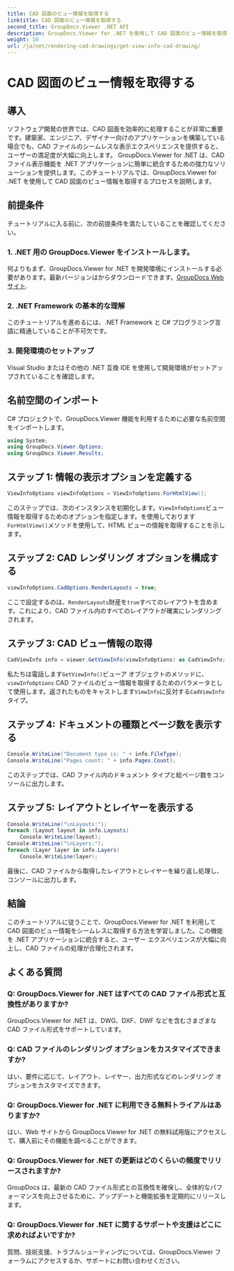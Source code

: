 ```yaml
---
title: CAD 図面のビュー情報を取得する
linktitle: CAD 図面のビュー情報を取得する
second_title: GroupDocs.Viewer .NET API
description: GroupDocs.Viewer for .NET を使用して CAD 図面のビュー情報を取得する方法を学びます。シームレスな CAD ファイル処理により .NET アプリケーションを強化します。
weight: 10
url: /ja/net/rendering-cad-drawings/get-view-info-cad-drawing/
---
```


# CAD 図面のビュー情報を取得する

## 導入
ソフトウェア開発の世界では、CAD 図面を効率的に処理することが非常に重要です。建築家、エンジニア、デザイナー向けのアプリケーションを構築している場合でも、CAD ファイルのシームレスな表示エクスペリエンスを提供すると、ユーザーの満足度が大幅に向上します。 GroupDocs.Viewer for .NET は、CAD ファイル表示機能を .NET アプリケーションに簡単に統合するための強力なソリューションを提供します。このチュートリアルでは、GroupDocs.Viewer for .NET を使用して CAD 図面のビュー情報を取得するプロセスを説明します。
## 前提条件
チュートリアルに入る前に、次の前提条件を満たしていることを確認してください。
### 1. .NET 用の GroupDocs.Viewer をインストールします。
何よりもまず、GroupDocs.Viewer for .NET を開発環境にインストールする必要があります。最新バージョンはからダウンロードできます。[GroupDocs Web サイト](https://releases.groupdocs.com/viewer/net/).
### 2. .NET Framework の基本的な理解
このチュートリアルを進めるには、.NET Framework と C# プログラミング言語に精通していることが不可欠です。
### 3. 開発環境のセットアップ
Visual Studio またはその他の .NET 互換 IDE を使用して開発環境がセットアップされていることを確認します。

## 名前空間のインポート
C# プロジェクトで、GroupDocs.Viewer 機能を利用するために必要な名前空間をインポートします。

```csharp
using System;
using GroupDocs.Viewer.Options;
using GroupDocs.Viewer.Results;
```

## ステップ 1: 情報の表示オプションを定義する
```csharp
ViewInfoOptions viewInfoOptions = ViewInfoOptions.ForHtmlView();
```
このステップでは、次のインスタンスを初期化します。`ViewInfoOptions`ビュー情報を取得するためのオプションを指定します。を使用しております`ForHtmlView()`メソッドを使用して、HTML ビューの情報を取得することを示します。
## ステップ 2: CAD レンダリング オプションを構成する
```csharp
viewInfoOptions.CadOptions.RenderLayouts = true;
```
ここで設定するのは、`RenderLayouts`財産を`true`すべてのレイアウトを含めます。これにより、CAD ファイル内のすべてのレイアウトが確実にレンダリングされます。
## ステップ 3: CAD ビュー情報の取得
```csharp
CadViewInfo info = viewer.GetViewInfo(viewInfoOptions) as CadViewInfo;
```
私たちは電話します`GetViewInfo()`ビューア オブジェクトのメソッドに、`viewInfoOptions` CAD ファイルのビュー情報を取得するためのパラメータとして使用します。返されたものをキャストします`ViewInfo`に反対する`CadViewInfo`タイプ。
## ステップ 4: ドキュメントの種類とページ数を表示する
```csharp
Console.WriteLine("Document type is: " + info.FileType);
Console.WriteLine("Pages count: " + info.Pages.Count);
```
このステップでは、CAD ファイル内のドキュメント タイプと総ページ数をコンソールに出力します。
## ステップ 5: レイアウトとレイヤーを表示する
```csharp
Console.WriteLine("\nLayouts:");
foreach (Layout layout in info.Layouts)
    Console.WriteLine(layout);
Console.WriteLine("\nLayers:");
foreach (Layer layer in info.Layers)
    Console.WriteLine(layer);
```
最後に、CAD ファイルから取得したレイアウトとレイヤーを繰り返し処理し、コンソールに出力します。

## 結論
このチュートリアルに従うことで、GroupDocs.Viewer for .NET を利用して CAD 図面のビュー情報をシームレスに取得する方法を学習しました。この機能を .NET アプリケーションに統合すると、ユーザー エクスペリエンスが大幅に向上し、CAD ファイルの処理が合理化されます。
## よくある質問
### Q: GroupDocs.Viewer for .NET はすべての CAD ファイル形式と互換性がありますか?
GroupDocs.Viewer for .NET は、DWG、DXF、DWF などを含むさまざまな CAD ファイル形式をサポートしています。
### Q: CAD ファイルのレンダリング オプションをカスタマイズできますか?
はい、要件に応じて、レイアウト、レイヤー、出力形式などのレンダリング オプションをカスタマイズできます。
### Q: GroupDocs.Viewer for .NET に利用できる無料トライアルはありますか?
はい、Web サイトから GroupDocs.Viewer for .NET の無料試用版にアクセスして、購入前にその機能を調べることができます。
### Q: GroupDocs.Viewer for .NET の更新はどのくらいの頻度でリリースされますか?
GroupDocs は、最新の CAD ファイル形式との互換性を確保し、全体的なパフォーマンスを向上させるために、アップデートと機能拡張を定期的にリリースします。
### Q: GroupDocs.Viewer for .NET に関するサポートや支援はどこに求めればよいですか?
質問、技術支援、トラブルシューティングについては、GroupDocs.Viewer フォーラムにアクセスするか、サポートにお問い合わせください。